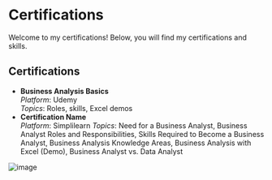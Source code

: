 # Certifications
  
Welcome to my certifications! Below, you will find my certifications and skills. 

## Certifications  
- **Business Analysis Basics**  
  *Platform*: Udemy  
  *Topics*: Roles, skills, Excel demos  
- **Certification Name**  
  *Platform*: Simplilearn
  *Topics*: Need for a Business Analyst, Business Analyst Roles and Responsibilities, Skills Required to Become a Business Analyst, Business Analysis Knowledge Areas, Business Analysis with Excel (Demo), Business Analyst vs. Data Analyst
  
<img src="https://github.com/user-attachments/assets/c02e6f1a-1f5c-4f22-b91a-8056e5a3a41c" alt="image" widthe="500" class="centered"/>

